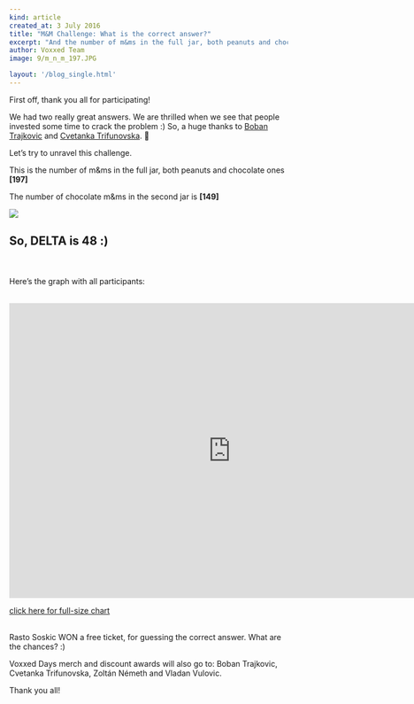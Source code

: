 ```yaml
---
kind: article
created_at: 3 July 2016
title: "M&M Challenge: What is the correct answer?"
excerpt: "And the number of m&ms in the full jar, both peanuts and chocolate ones is..."
author: Voxxed Team
image: 9/m_n_m_197.JPG

layout: '/blog_single.html'
---
```



First off, thank you all for participating!

We had two really great answers. We are thrilled when we see that people invested some time to crack the problem :) So, a huge thanks to [Boban Trajkovic](https://twitter.com/Trajkovic_Boban/status/747797619515195392) and [Cvetanka Trifunovska](http://polarcape.com/blog/mm-challenge-solution/). 💖

Let’s try to unravel this challenge.

This is the number of m&ms in the full jar, both peanuts and chocolate ones **[197]**

The number of chocolate m&ms in the second jar is **[149]**

![](../9/m_n_m_149.JPG)

## So, DELTA is 48 :)
<br /><br />
Here’s the graph with all participants:

<br />
<iframe width="800" height="533" src="https://live.amcharts.com/ZmOGJ/embed/" frameborder="0"></iframe>

<a href="https://live.amcharts.com/ZmOGJ/" target="_blank">click here for full-size chart</a><br /><br />

Rasto Soskic WON a free ticket, for guessing the correct answer. What are the chances? :)

Voxxed Days merch and discount awards will also go to: Boban Trajkovic, Cvetanka Trifunovska, Zoltán Németh and Vladan Vulovic.

Thank you all!
